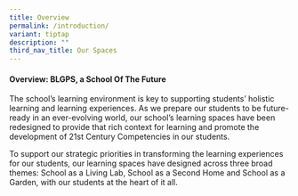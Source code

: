 ```yaml
---
title: Overview
permalink: /introduction/
variant: tiptap
description: ""
third_nav_title: Our Spaces
---
```

<h4>Overview: BLGPS, a School Of The Future</h4>
<p>The school’s learning environment is key to supporting students’ holistic
learning and learning experiences. As we prepare our students to be future-ready
in an ever-evolving world, our school’s learning spaces have been redesigned
to provide that rich context for learning and promote the development of
21st Century Competencies in our students.</p>
<p>To support our strategic priorities in transforming the learning experiences
for our students, our learning spaces have designed across three broad
themes: School as a Living Lab, School as a Second Home and School as a
Garden, with our students at the heart of it all.</p>
<p></p>